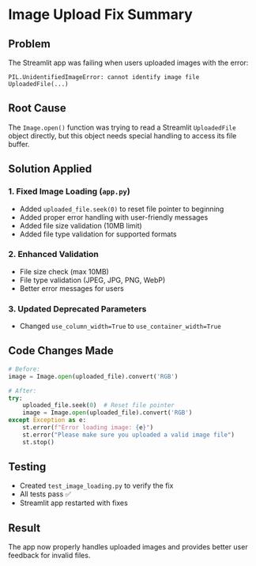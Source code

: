 # Image Upload Fix Summary

## Problem
The Streamlit app was failing when users uploaded images with the error:
```
PIL.UnidentifiedImageError: cannot identify image file UploadedFile(...)
```

## Root Cause
The `Image.open()` function was trying to read a Streamlit `UploadedFile` object directly, but this object needs special handling to access its file buffer.

## Solution Applied

### 1. Fixed Image Loading (`app.py`)
- Added `uploaded_file.seek(0)` to reset file pointer to beginning
- Added proper error handling with user-friendly messages
- Added file size validation (10MB limit)
- Added file type validation for supported formats

### 2. Enhanced Validation
- File size check (max 10MB)
- File type validation (JPEG, JPG, PNG, WebP)
- Better error messages for users

### 3. Updated Deprecated Parameters
- Changed `use_column_width=True` to `use_container_width=True`

## Code Changes Made

```python
# Before:
image = Image.open(uploaded_file).convert('RGB')

# After:
try:
    uploaded_file.seek(0)  # Reset file pointer
    image = Image.open(uploaded_file).convert('RGB')
except Exception as e:
    st.error(f"Error loading image: {e}")
    st.error("Please make sure you uploaded a valid image file")
    st.stop()
```

## Testing
- Created `test_image_loading.py` to verify the fix
- All tests pass ✅
- Streamlit app restarted with fixes

## Result
The app now properly handles uploaded images and provides better user feedback for invalid files.